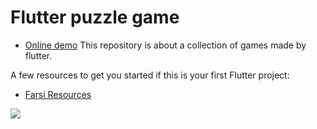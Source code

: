 # Flutter puzzle game
- [Online demo](https://atyscode.ir/flutter/puzzle/)
This repository is about a collection of games made by flutter.

A few resources to get you started if this is your first Flutter project:

- [Farsi Resources](https://flutter-learn.ir)


<img src="https://flutter-learn.ir/wp-content/uploads/2023/09/puzz.png" >
